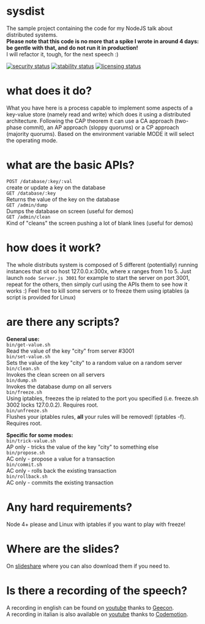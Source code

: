 # sysdist
The sample project containing the code for my NodeJS talk about distributed systems.  
**Please note that this code is no more that a spike I wrote in around 4 days: be gentle with that, and do not run it in production!**  
I will refactor it, tough, for the next speech :)


[![security status](https://qa.meterian.io/badge/pb/1e2b6a8c-02c0-49c8-8dbf-4cd5711ae703/security)](https://qa.meterian.io/projects/?pid=1e2b6a8c-02c0-49c8-8dbf-4cd5711ae703) [![stability status](https://qa.meterian.io/badge/pb/1e2b6a8c-02c0-49c8-8dbf-4cd5711ae703/stability)](https://qa.meterian.io/projects/?pid=1e2b6a8c-02c0-49c8-8dbf-4cd5711ae703) [![licensing status](https://qa.meterian.io/badge/pb/1e2b6a8c-02c0-49c8-8dbf-4cd5711ae703/licensing)](https://qa.meterian.io/projects/?pid=1e2b6a8c-02c0-49c8-8dbf-4cd5711ae703)

# what does it do?
What you have here is a process capable to implement some aspects of a key-value store (namely read and write) which does it using a distributed architecture. Following the CAP theorem it can use a CA approach (two-phase commit), an AP approach (sloppy quorums) or a CP approach (majority quorums). Based on the environment variable MODE it will select the operating mode.

# what are the basic APIs?
`POST /database/:key/:val`  
create or update a key on the database  
`GET /database/:key`  
Returns the value of the key on the database  
`GET /admin/dump`  
Dumps the database on screen (useful for demos)  
`GET /admin/clean`  
Kind of "cleans" the screen pushing a lot of blank lines (useful for demos)  

# how does it work?
The whole distributs system is composed of 5 different (potentially) running instances that sit oo host 127.0.0.x:300x, where x ranges from 1 to 5. Just launch `node Server.js 3001` for example to start the server on port 3001, repeat for the others, then simply curl using the APIs them to see how it works :) Feel free to kill some servers or to freeze them using iptables (a script is provided for Linux)

# are there any scripts?
**General use:**  
`bin/get-value.sh`  
Read the value of the key "city" from server #3001  
`bin/set-value.sh`   
Sets the value of the key "city" to a random value on a random server    
`bin/clean.sh`  
Invokes the clean screen on all servers     
`bin/dump.sh`   
Invokes the database dump on all servers  
`bin/freeze.sh`    
Using iptables, freezes the ip related to the port you specified (i.e. freeze.sh 3002 locks 127.0.0.2). Requires root.  
`bin/unfreeze.sh`   
Flushes your iptables rules, **all** your rules will be removed! (iptables -f). Requires root.  

**Specific for some modes:**  
`bin/trick-value.sh`  
AP only - tricks the value of the key "city" to something else  
`bin/propose.sh`    
AC only - propose a value for a transaction  
`bin/commit.sh`   
AC only - rolls back the existing transaction   
`bin/rollback.sh`  
AC only - commits the existing transaction  

# Any hard requirements?
Node 4+ please and Linux with iptables if you want to play with freeze!

# Where are the slides?
On [slideshare](http://www.slideshare.net/bbossola/distributed-programming) where you can also download them if you need to.

# Is there a recording of the speech?
A recording in english can be found on [youtube](https://youtu.be/BGapHE8diwU) thanks to [Geecon](https://geecon.org).   
A recording in italian is also available on [youtube](https://www.youtube.com/watch?v=Oo2nlUXIJGE) thanks to [Codemotion](https://codemotionworld.com).
